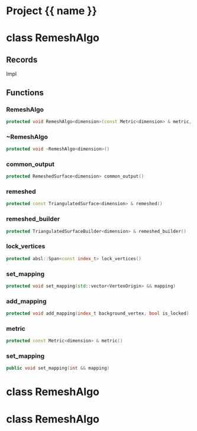 <script setup>
import {useRoute} from 'vitepress'
const {path} = useRoute()
const tokens = path.split('/')
const words = tokens[2].split('-');
for (let i = 0; i < words.length; i++) {
    words[i] = words[i].charAt(0).toUpperCase() + words[i].slice(1);
    words[i] = words[i].replace('geode', 'Geode')
}
const name = words.join('-');
</script>
# Project {{ name }}

# class RemeshAlgo


## Records

Impl



## Functions

### RemeshAlgo

```cpp
protected void RemeshAlgo<dimension>(const Metric<dimension> & metric, absl::Span<const index_t> lock_vertices)
```


### ~RemeshAlgo

```cpp
protected void ~RemeshAlgo<dimension>()
```


### common_output

```cpp
protected RemeshedSurface<dimension> common_output()
```


### remeshed

```cpp
protected const TriangulatedSurface<dimension> & remeshed()
```


### remeshed_builder

```cpp
protected TriangulatedSurfaceBuilder<dimension> & remeshed_builder()
```


### lock_vertices

```cpp
protected absl::Span<const index_t> lock_vertices()
```


### set_mapping

```cpp
protected void set_mapping(std::vector<VertexOrigin> && mapping)
```

### add_mapping

```cpp
protected void add_mapping(index_t background_vertex, bool is_locked)
```


### metric

```cpp
protected const Metric<dimension> & metric()
```


### set_mapping

```cpp
public void set_mapping(int && mapping)
```




# class RemeshAlgo

# class RemeshAlgo

